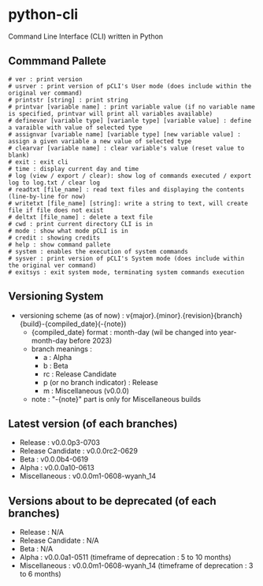 # python-cli
Command Line Interface (CLI) written in Python

## Commmand Pallete
```
# ver : print version
# usrver : print version of pCLI's User mode (does include within the original ver command)
# printstr [string] : print string 
# printvar [variable name] : print variable value (if no variable name is specified, printvar will print all variables available)
# definevar [variable type] [varianle type] [variable value] : define a varaible with value of selected type
# assignvar [variable name] [variable type] [new variable value] : assign a given variable a new value of selected type
# clearvar [variable name] : clear variable's value (reset value to blank)
# exit : exit cli
# time : display current day and time
# log (view / export / clear): show log of commands executed / export log to log.txt / clear log
# readtxt [file_name] : read text files and displaying the contents (line-by-line for now)
# writetxt [file_name] [string]: write a string to text, will create file if file does not exist 
# deltxt [file_name] : delete a text file
# cwd : print current directory CLI is in
# mode : show what mode pCLI is in
# credit : showing credits
# help : show command pallete
# system : enables the execution of system commands
# sysver : print version of pCLI's System mode (does include within the original ver command)
# exitsys : exit system mode, terminating system commands execution
```

## Versioning System
- versioning scheme (as of now) : v{major}.{minor}.{revision}{branch}{build}-{compiled_date}(-{note})
  - {compiled_date} format : month-day (wil be changed into year-month-day before 2023)
  - branch meanings :
    - a : Alpha
    - b : Beta
    - rc : Release Candidate
    - p (or no branch indicator) : Release
    - m : Miscellaneous (v0.0.0)
  - note : "-{note}" part is only for Miscellaneous builds
  
## Latest version (of each branches)
- Release : v0.0.0p3-0703
- Release Candidate : v0.0.0rc2-0629
- Beta : v0.0.0b4-0619
- Alpha : v0.0.0a10-0613
- Miscellaneous : v0.0.0m1-0608-wyanh_14

## Versions about to be deprecated (of each branches)
- Release : N/A
- Release Candidate : N/A
- Beta : N/A
- Alpha : v0.0.0a1-0511 (timeframe of deprecation : 5 to 10 months)
- Miscellaneous : v0.0.0m1-0608-wyanh_14 (timeframe of deprecation : 3 to 6 months)
